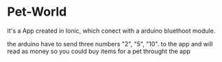 # Pet-World
It's a App created in Ionic, which conect with a arduino bluethoot module.

the arduino have to send three numbers "2", "5", "10". to the app and will read as money so you could buy items for a pet throught the app
